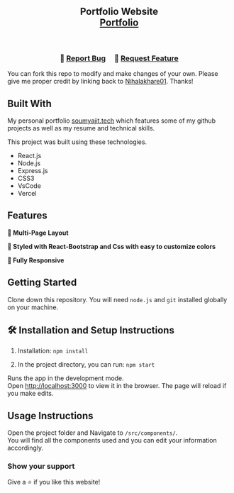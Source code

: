 <h2 align="center">
  Portfolio Website<br/>
  <a href="https://319q0366-3000.asse.devtunnels.ms/" target="_blank">Portfolio</a>
</h2>
<div align="center">
  <!-- <img alt="Demo" src="./Images/readme-img1.png" /> -->
</div>

<br/>

<h3 align="center">
    🔹
    <a href="https://github.com/Nihalakhare01/Portfolio/issues">Report Bug</a> &nbsp; &nbsp;
    🔹
    <a href="https://github.com/Nihalakhare01/Portfolio/issues">Request Feature</a>
</h3>

<!-- ## TL;DR -->

You can fork this repo to modify and make changes of your own. Please give me proper credit by linking back to [Nihalakhare01](https://github.com/Nihalakhare01/PortFolio). Thanks!

## Built With

My personal portfolio <a href="" target="_blank">soumyajit.tech</a> which features some of my github projects as well as my resume and technical skills.<br/>

This project was built using these technologies.

- React.js
- Node.js
- Express.js
- CSS3
- VsCode
- Vercel

## Features

**📖 Multi-Page Layout**

**🎨 Styled with React-Bootstrap and Css with easy to customize colors**

**📱 Fully Responsive**

## Getting Started

Clone down this repository. You will need `node.js` and `git` installed globally on your machine.

## 🛠 Installation and Setup Instructions

1. Installation: `npm install`

2. In the project directory, you can run: `npm start`

Runs the app in the development mode.\
Open [http://localhost:3000](http://localhost:3000) to view it in the browser.
The page will reload if you make edits.

## Usage Instructions

Open the project folder and Navigate to `/src/components/`. <br/>
You will find all the components used and you can edit your information accordingly.

### Show your support

Give a ⭐ if you like this website!

